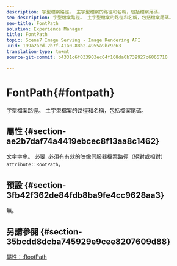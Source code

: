 ```yaml
---
description: 字型檔案路徑。 主字型檔案的路徑和名稱，包括檔案尾碼。
seo-description: 字型檔案路徑。 主字型檔案的路徑和名稱，包括檔案尾碼。
seo-title: FontPath
solution: Experience Manager
title: FontPath
topic: Scene7 Image Serving - Image Rendering API
uuid: 199a2acd-2b7f-41a0-88b2-4955a9bc9c63
translation-type: tm+mt
source-git-commit: b4331c6f033903ec64f168da0b739927c6066710

---
```



# FontPath{#fontpath}

字型檔案路徑。 主字型檔案的路徑和名稱，包括檔案尾碼。

## 屬性 {#section-ae2b7daf74a4419ebcec8f13aa8c1462}

文字字串。 必要. 必須有有效的映像伺服器檔案路徑（絕對或相對） `attribute::RootPath`。

## 預設 {#section-3fb42f362de84fdb8ba9fe4cc9628aa3}

無。

## 另請參閱 {#section-35bcdd8dcba745929e9cee8207609d88}

[屬性：:RootPath](/help/aem-is-ir-api/is-api/image-catalog/image-serving-api-ref/c-image-catalog-reference/c-attributes-reference/r-rootpath.md)
